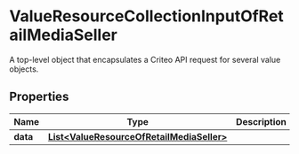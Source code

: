

# ValueResourceCollectionInputOfRetailMediaSeller

A top-level object that encapsulates a Criteo API request for several value objects.

## Properties

| Name | Type | Description | Notes |
|------------ | ------------- | ------------- | -------------|
|**data** | [**List&lt;ValueResourceOfRetailMediaSeller&gt;**](ValueResourceOfRetailMediaSeller.md) |  |  [optional] |



